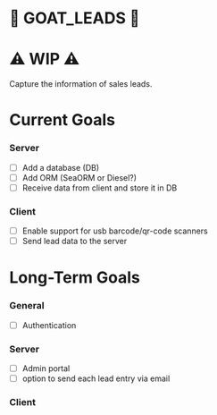 # 🐐 GOAT_LEADS 🐐
# ⚠️ WIP ⚠️ <br>
Capture the information of sales leads.

# Current Goals
  ### Server
  - [ ] Add a database (DB)
  - [ ] Add ORM (SeaORM or Diesel?)
  - [ ] Receive data from client and store it in DB
  ### Client
  - [ ] Enable support for usb barcode/qr-code scanners
  - [ ] Send lead data to the server

# Long-Term Goals
  ### General
  - [ ] Authentication
  ### Server
  - [ ] Admin portal
  - [ ] option to send each lead entry via email
  ### Client
